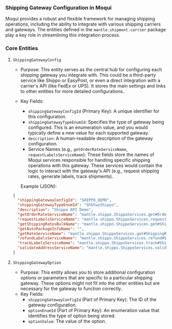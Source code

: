 ### Shipping Gateway Configuration in Moqui

Moqui provides a robust and flexible framework for managing shipping operations, including the ability to integrate with various shipping carriers and gateways. The entities defined in the `mantle.shipment.carrier` package play a key role in streamlining this integration process.

### Core Entities

1. `ShippingGatewayConfig`

    *   Purpose: This entity serves as the central hub for configuring each shipping gateway you integrate with. This could be a third-party service like Shippo or EasyPost, or even a direct integration with a carrier's API (like FedEx or UPS). It stores the main settings and links to other entities for more detailed configurations.
    *   Key Fields:
        *   `shippingGatewayConfigId` (Primary Key): A unique identifier for this configuration.
        *   `shippingGatewayTypeEnumId`: Specifies the type of gateway being configured. This is an enumeration value, and you would typically define a new value for each supported gateway.
        *   `description`: A human-readable description of the gateway configuration.
        *   Service Names (e.g., `getOrderRateServiceName`, `requestLabelsServiceName`): These fields store the names of Moqui services responsible for handling specific shipping operations with this gateway. These services would contain the logic to interact with the gateway's API (e.g., request shipping rates, generate labels, track shipments).

        Example (JSON):

    ```json
    {
      "shippingGatewayConfigId": "SHIPPO_DEMO",
      "shippingGatewayTypeEnumId": "ShGtwyShippo",
      "description": "Shippo API Demo",
      "getOrderRateServiceName": "mantle.shippo.ShippoServices.get#OrderShippingRate",
      "requestLabelsServiceName": "mantle.shippo.ShippoServices.request#ShippingLabels",
      "getShippingRatesBulkName": "mantle.shippo.ShippoServices.get#ShippingRatesBulk",
      "getAutoPackageInfoName": "",
      "getRateServiceName": "mantle.shippo.ShippoServices.get#ShippingRate",
      "refundLabelsServiceName": "mantle.shippo.ShippoServices.refund#ShippingLabels",
      "trackLabelsServiceName": "mantle.shippo.ShippoServices.track#ShippingLabels",
      "validateAddressServiceName": "mantle.shippo.ShippoServices.validate#PostalAddress"
    }
    ```

2. `ShippingGatewayOption`

    *   Purpose: This entity allows you to store additional configuration options or parameters that are specific to a particular shipping gateway. These options might not fit into the other entities but are necessary for the gateway to function correctly.
    *   Key Fields:
        *   `shippingGatewayConfigId` (Part of Primary Key): The ID of the gateway configuration.
        *   `optionEnumId` (Part of Primary Key): An enumeration value that identifies the type of option being stored.
        *   `optionValue`: The value of the option.

